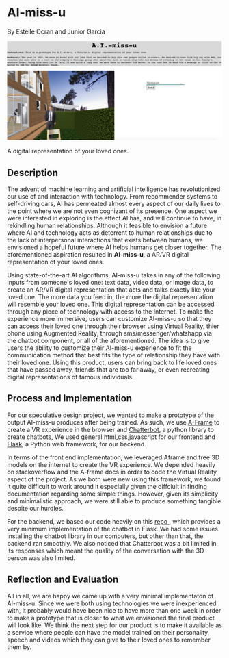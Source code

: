 # AI-miss-u

By Estelle Ocran and Junior Garcia

<div align="center">
    <img src="ai-miss-u.png">
</div>

A digital representation of your loved ones. 

## Description

The advent of machine learning and artificial intelligence has revolutionized our use of and interaction with technology. From recommender systems to self-driving cars, AI has permeated almost every aspect of our daily lives to the point where we are not even cognizant of its presence. One aspect we were interested in exploring is the effect AI has, and will continue to have, in rekindling human relationships. Although it feasible to envision a future where AI and technology acts as deterrent to human relationships due to the lack of interpersonal interactions that exists between humans, we envisioned a hopeful future where AI helps humans get closer together. The aforementioned aspiration resulted in **AI-miss-u**, a AR/VR digital representation of your loved ones. 

Using state-of-the-art AI algorithms, AI-miss-u takes in any of the following inputs from someone's loved one: text data, video data, or image data, to create an AR/VR digital representation that acts and talks exactly like your loved one. The more data you feed in, the more the digital representation will resemble your loved one. This digital representation can be accessed through any piece of technology with access to the Internet. To make the experience more immersive, users can customize  AI-miss-u so that they can access their loved one through their browser using Virtual Reality, thier phone using Augmented Reality, through sms/messenger/whatshapp via the chatbot component, or all of the aforementioned. The idea is to give users the ability to customize their AI-miss-u experience to fit the communication method that best fits the type of relationship they have with their loved one. Using this product, users can bring back to life loved ones that have passed away, friends that are too far away, or even recreating digital representations of famous individuals.

## Process and Implementation

For our speculative design project, we wanted to make a prototype of the output AI-miss-u produces after being trained. As such, we use <a href="https://aframe.io/">A-Frame</a> to create a VR experience in the browser and <a href="https://chatterbot.readthedocs.io/en/stable/tutorial.html">Chatterbot</a>, a python library to create chatbots, We used general html,css,javascript for our frontend and <a href="https://flask.palletsprojects.com/en/1.1.x/">Flask</a>, a Python web framework, for our backend.     

In terms of the front end implementation, we leveraged Aframe and free 3D models on the internet to create the VR experience. We depended heavily on stackoverflow and the A-frame docs in order to code the Virtual Reality aspect of the project. As we both were new using this framework, we found it quite difficult to work around it especially given the diffciult in finding documentation regarding some simple things. However, given its simplicity and minimalistic approach, we were still able to produce something tangible despite our hurdles.     

For the backend, we based our code heavily on this <a href="https://github.com/chamkank/flask-chatterbot">repo </a>, which provides a very minimum implementation of the chatbot in Flask. We had some issues installing the chatbot library in our computers, but other than that, the backend ran smoothly. We also noticed that Chatterbot was a bit limited in its responses which meant the quality of the conversation with the 3D person was also limited.

## Reflection and Evaluation

All in all, we are happy we came up with a very minimal implementaton of AI-miss-u. Since we were both using technologies we were inexperienced with, it probably would have been nice to have more than one week in order to make a prototype that is closer to what we envisioned the final product will look like. We think the next step for our product is to make it available as a service where people can have the model trained on their personality, speech and videos which they can give to their loved ones to remember them by.             
